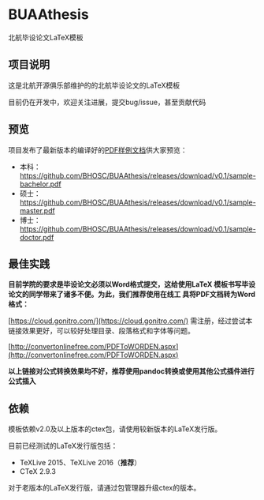 # BUAAthesis

北航毕设论文LaTeX模板

## 项目说明

这是北航开源俱乐部维护的的北航毕设论文的LaTeX模板

目前仍在开发中，欢迎关注进展，提交bug/issue，甚至贡献代码

## 预览

项目发布了最新版本的编译好的[PDF样例文档](https://github.com/BHOSC/BUAAthesis/releases/latest)供大家预览：

+ 本科：https://github.com/BHOSC/BUAAthesis/releases/download/v0.1/sample-bachelor.pdf
+ 硕士：https://github.com/BHOSC/BUAAthesis/releases/download/v0.1/sample-master.pdf
+ 博士：https://github.com/BHOSC/BUAAthesis/releases/download/v0.1/sample-doctor.pdf

## 最佳实践

**目前学院的要求是毕设论文必须以Word格式提交，这给使用LaTeX
模板书写毕设论文的同学带来了诸多不便。为此，我们推荐使用在线工
具将PDF文档转为Word格式：**

[https://cloud.gonitro.com/](https://cloud.gonitro.com/) 需注册，经过尝试本链接效果更好，可以较好处理目录、段落格式和字体等问题。

[http://convertonlinefree.com/PDFToWORDEN.aspx](http://convertonlinefree.com/PDFToWORDEN.aspx)
 
**以上链接对公式转换效果均不好，推荐使用pandoc转换或使用其他公式插件进行公式插入**

## 依赖

模板依赖v2.0及以上版本的ctex包，请使用较新版本的LaTeX发行版。

目前已经测试的LaTeX发行版包括：

+ TeXLive 2015、TeXLive 2016（**推荐**）
+ CTeX 2.9.3

对于老版本的LaTeX发行版，请通过包管理器升级ctex的版本。
